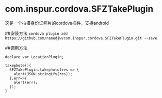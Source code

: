 
# com.inspur.cordova.SFZTakePlugin
这是一个拍摄身份证照片的cordova插件，支持android

##安装方法
`cordova plugin add https://github.com/namedjw/com.inspur.cordova.SFZTakePlugin.git --save`

##调用方法
```
declare var LocationPlugin;

takephote(){
  SFZTakePlugin.takephoto(res => {
    alert(JSON.stringify(res));
  },err=>{
    alert(err);
  });
}
```

